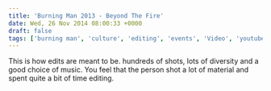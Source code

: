 ```yaml
---
title: 'Burning Man 2013 - Beyond The Fire'
date: Wed, 26 Nov 2014 08:00:33 +0000
draft: false
tags: ['burning man', 'culture', 'editing', 'events', 'Video', 'youtube']
---
```


This is how edits are meant to be. hundreds of shots, lots of diversity and a good choice of music. You feel that the person shot a lot of material and spent quite a bit of time editing.